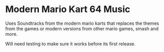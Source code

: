 # Modern Mario Kart 64 Music

Uses Soundtracks from the modern mario karts that replaces the themes from the games or modern versions from other mario games, smash and more.

Will need testing to make sure it works before its first release.

